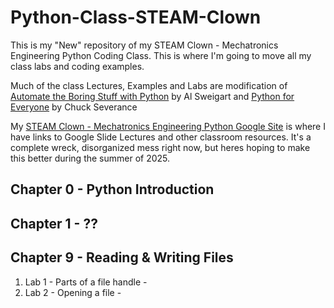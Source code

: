 # Python-Class-STEAM-Clown
This is my "New" repository of my STEAM Clown - Mechatronics Engineering Python Coding Class.  This is where I'm going to move all my class labs and coding examples.

Much of the class Lectures, Examples and Labs are modification of [Automate the Boring Stuff with Python](https://automatetheboringstuff.com/#toc) by Al Sweigart and [Python for Everyone](https://www.py4e.com/) by Chuck Severance

My [STEAM Clown - Mechatronics Engineering Python Google Site](https://sites.google.com/view/steam-clown-mechatronics/mechatronics-engineering/units/unit-8-python-programming-iot-page) is where I have links to Google Slide Lectures and other classroom resources.  It's a complete wreck, disorganized mess right now, but heres hoping to make this better during the summer of 2025.

## Chapter 0 - Python Introduction

## Chapter 1 - ??

## Chapter 9 - Reading & Writing Files
1) Lab 1 - Parts of a file handle - 
2) Lab 2 - Opening a file - 
